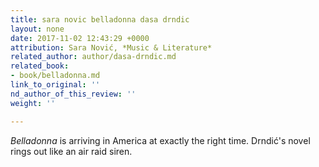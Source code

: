 ```yaml
---
title: sara novic belladonna dasa drndic
layout: none
date: 2017-11-02 12:43:29 +0000
attribution: Sara Nović, *Music & Literature*
related_author: author/dasa-drndic.md
related_book:
- book/belladonna.md
link_to_original: ''
nd_author_of_this_review: ''
weight: ''

---
```

_Belladonna_ is arriving in America at exactly the right time. Drndić's novel rings out like an air raid siren.